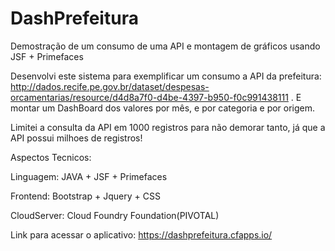 # DashPrefeitura
Demostração de um consumo de uma API e montagem de gráficos usando JSF + Primefaces

Desenvolvi este sistema para exemplificar um consumo a API da prefeitura: http://dados.recife.pe.gov.br/dataset/despesas-orcamentarias/resource/d4d8a7f0-d4be-4397-b950-f0c991438111 . E montar um DashBoard dos valores por mês, e por categoria e por origem.

Limitei a consulta da API em 1000 registros para não demorar tanto, já que a API possui milhoes de registros!

Aspectos Tecnicos:

Linguagem: JAVA + JSF + Primefaces

Frontend: Bootstrap + Jquery + CSS

CloudServer: Cloud Foundry Foundation(PIVOTAL)

Link para acessar o aplicativo: https://dashprefeitura.cfapps.io/


